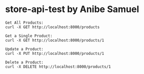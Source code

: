 # store-api-test by Anibe Samuel

```
Get All Products:
curl -X GET http://localhost:8000/products
```
```
Get a Single Product:
curl -X GET http://localhost:8000/products/1
```
```
Update a Product:
curl -X PUT http://localhost:8000/products/1
```
```
Delete a Product:
curl -X DELETE http://localhost:8000/products/1
```
